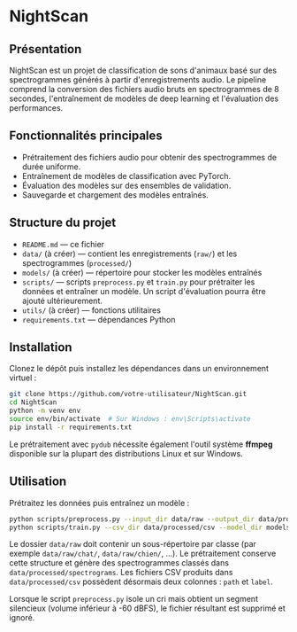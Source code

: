 # NightScan

## Présentation
NightScan est un projet de classification de sons d'animaux basé sur des spectrogrammes générés à partir d'enregistrements audio. Le pipeline comprend la conversion des fichiers audio bruts en spectrogrammes de 8 secondes, l'entraînement de modèles de deep learning et l'évaluation des performances.

## Fonctionnalités principales
- Prétraitement des fichiers audio pour obtenir des spectrogrammes de durée uniforme.
- Entraînement de modèles de classification avec PyTorch.
- Évaluation des modèles sur des ensembles de validation.
- Sauvegarde et chargement des modèles entraînés.

## Structure du projet
- `README.md` — ce fichier
- `data/` (à créer) — contient les enregistrements (`raw/`) et les spectrogrammes (`processed/`)
- `models/` (à créer) — répertoire pour stocker les modèles entraînés
- `scripts/` — scripts `preprocess.py` et `train.py` pour prétraiter les données et entraîner un modèle. Un script d'évaluation pourra être ajouté ultérieurement.
- `utils/` (à créer) — fonctions utilitaires
- `requirements.txt` — dépendances Python

## Installation
Clonez le dépôt puis installez les dépendances dans un environnement virtuel :

```bash
git clone https://github.com/votre-utilisateur/NightScan.git
cd NightScan
python -m venv env
source env/bin/activate  # Sur Windows : env\Scripts\activate
pip install -r requirements.txt
```

Le prétraitement avec `pydub` nécessite également l'outil système **ffmpeg** disponible sur la plupart des distributions Linux et sur Windows.

## Utilisation
Prétraitez les données puis entraînez un modèle :

```bash
python scripts/preprocess.py --input_dir data/raw --output_dir data/processed
python scripts/train.py --csv_dir data/processed/csv --model_dir models/
```

Le dossier `data/raw` doit contenir un sous-répertoire par classe (par exemple `data/raw/chat/`, `data/raw/chien/`, ...). Le prétraitement conserve cette structure et génère des spectrogrammes classés dans `data/processed/spectrograms`. Les fichiers CSV produits dans `data/processed/csv` possèdent désormais deux colonnes : `path` et `label`.

Lorsque le script `preprocess.py` isole un cri mais obtient un segment silencieux (volume inférieur à -60 dBFS), le fichier résultant est supprimé et ignoré.
